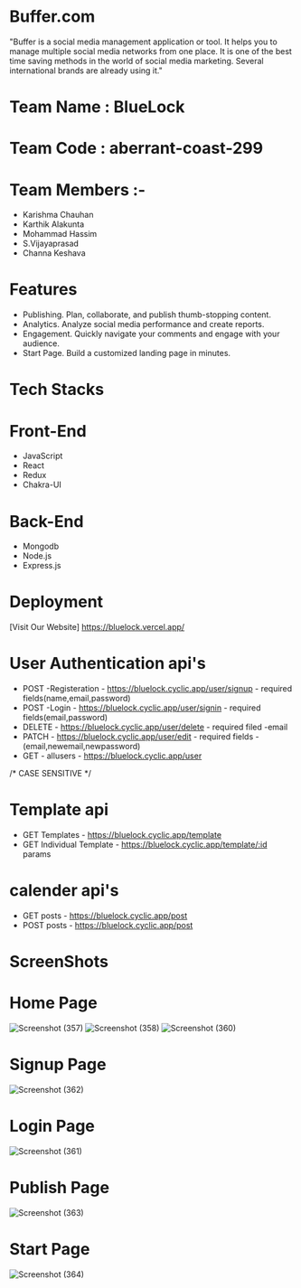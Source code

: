 # Buffer.com
 "Buffer is a social media management application or tool. 
  It helps you to manage multiple social media networks from one place.
  It is one of the best time saving methods in the world of social media marketing. 
  Several international brands are already using it."
# Team Name : BlueLock
# Team Code : aberrant-coast-299 
# Team Members :-
* Karishma Chauhan
* Karthik Alakunta
* Mohammad Hassim
* S.Vijayaprasad
* Channa Keshava

# Features
* Publishing. Plan, collaborate, and publish thumb-stopping content.
* Analytics. Analyze social media performance and create reports.
* Engagement. Quickly navigate your comments and engage with your audience.
* Start Page. Build a customized landing page in minutes.
 # Tech Stacks
 # Front-End
 * JavaScript
 * React 
 * Redux
 * Chakra-UI
 # Back-End
 * Mongodb
 * Node.js
 * Express.js
 
# Deployment 
[Visit Our Website] https://bluelock.vercel.app/
# User Authentication api's

- POST -Registeration - https://bluelock.cyclic.app/user/signup - required fields(name,email,password)
- POST -Login - https://bluelock.cyclic.app/user/signin - required fields(email,password)
- DELETE - https://bluelock.cyclic.app/user/delete - required filed -email
- PATCH - https://bluelock.cyclic.app/user/edit - required fields -(email,newemail,newpassword)
- GET - allusers - https://bluelock.cyclic.app/user

/* CASE SENSITIVE */

# Template api
- GET Templates - https://bluelock.cyclic.app/template
- GET Individual Template -  https://bluelock.cyclic.app/template/:id params

# calender api's

- GET posts - https://bluelock.cyclic.app/post
- POST posts - https://bluelock.cyclic.app/post

# ScreenShots
# Home Page
![Screenshot (357)](https://user-images.githubusercontent.com/101395093/201607918-ff766e02-f8d2-440e-b52e-b47eaaca8b48.png)
![Screenshot (358)](https://user-images.githubusercontent.com/101395093/201607951-ddc2f147-f96d-4e3f-9037-0491dd21a300.png)
![Screenshot (360)](https://user-images.githubusercontent.com/101395093/201608026-b870fcfa-43c4-4c04-9d38-2dc11cbac74b.png)
# Signup Page

![Screenshot (362)](https://user-images.githubusercontent.com/101395093/201608103-45a9814e-ccf9-4b29-b378-cae895dd9b6d.png)
 # Login Page
 ![Screenshot (361)](https://user-images.githubusercontent.com/101395093/201608161-6f59700b-be4f-4d4e-ab38-8dbe0bec47eb.png)
 
 # Publish Page
 ![Screenshot (363)](https://user-images.githubusercontent.com/101395093/201608236-2b9d6da2-bdb4-42ed-b572-8d9305f569c2.png)
 # Start Page
 ![Screenshot (364)](https://user-images.githubusercontent.com/101395093/201608290-9f601b31-a5e6-4d27-96af-817ff649fbf6.png)
